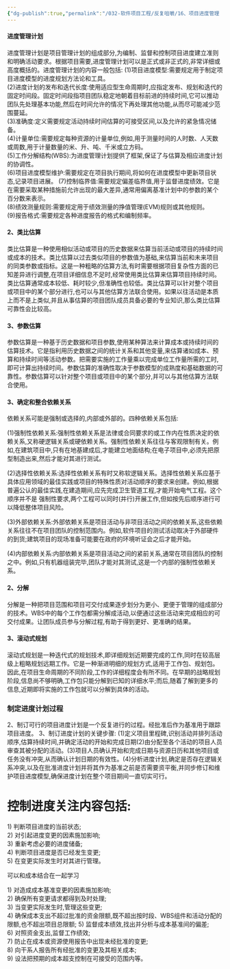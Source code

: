```yaml
---
{"dg-publish":true,"permalink":"/032-软件项目工程/反复咀嚼/16、项目进度管理（多读）/","dgPassFrontmatter":true}
---
```



#### 进度管理计划

进度管理计划是项目管理计划的组成部分,为编制、监督和控制项目进度建立准则和明确活动要求。根据项目需要,进度管理计划可以是正式或非正式的,非常详细或高度概括的。进度管理计划的内容一般包括:
(1)项目进度模型:需要规定用于制定项目进度模型的进度规划方法论和工具。  
(2)进度计划的发布和迭代长度:使用适应型生命周期时,应指定发布、规划和迭代的固定时间段。固定时间段指项目团队稳定地朝着目标前进的持续时间,它可以推动团队先处理基本功能,然后在时间允许的情况下再处理其他功能,从而尽可能减少范围蔓延。  
(3)准确度:定义需要规定活动持续时间估算的可接受区间,以及允许的紧急情况储备。  
(4)计量单位:需要规定每种资源的计量单位,例如,用于测量时间的人时数、人天数或周数,用于计量数量的米、升、吨、千米或立方码。  
(5)工作分解结构(WBS):为进度管理计划提供了框架,保证了与估算及相应进度计划的协调性。  
(6)项目进度模型维护:需要规定在项目执行期间,将如何在进度模型中更新项目状态,记录项目进展。
(7)控制临界值:需要规定偏差临界值,用于监督进度绩效。它是在需要采取某种措施前允许出现的最大差异,通常用偏离基准计划中的参数的某个百分数来表示。  
(8)绩效测量规则:需要规定用于绩效测量的挣值管理(EVM)规则或其他规则。  
(9)报告格式:需要规定各种进度报告的格式和编制频率。

#### 2、类比估算 

类比估算是一种使用相似活动或项目的历史数据来估算当前活动或项目的持续时间或成本的技术。类比估算以过去类似项目的参数值为基础,来估算当前和未来项目的同类参数或指标。这是一种粗略的估算方法,有时需要根据项目复杂性方面的已知差异进行调整,在项目详细信息不足时,经常使用类比估算来估算项目持续时间。
类比估算通常成本较低、耗时较少,但准确性也较低。类比估算可以针对整个项目或项目中的某个部分进行,也可以与其他估算方法联合使用。如果以往活动是本质上而不是上类似,并且从事估算的项目团队成员具备必要的专业知识,那么类比估算可靠性会比较高。
#### 3、参数估算 
参数估算是一种基于历史数据和项目参数,使用某种算法来计算成本或持续时间的估算技术。它是指利用历史数据之间的统计关系和其他变量,来估算诸如成本、预算和持续时间等活动参数。把需要实施的工作量乘以完成单位工作量所需的工时,即可计算出持续时间。参数估算的准确性取决于参数模型的成熟度和基础数据的可靠性。参数估算可以针对整个项目或项目中的某个部分,并可以与其他估算方法联合使用。


#### 3、确定和整合依赖关系

依赖关系可能是强制或选择的,内部或外部的。四种依赖关系包括:

(1)强制性依赖关系:强制性依赖关系是法律或合同要求的或工作内在性质决定的依赖关系,又称硬逻辑关系或硬依赖关系。强制性依赖关系往往与客观限制有关。例如,在建筑项目中,只有在地基建成后,才能建立地面结构;在电子项目中,必须先把原型制造出来,然后才能对其进行测试。

(2)选择性依赖关系:选择性依赖关系有时又称软逻辑关系。选择性依赖关系应基于具体应用领域的最佳实践或项目的特殊性质对活动顺序的要求来创建。例如,根据普遍公认的最佳实践,在建造期间,应先完成卫生管道工程,才能开始电气工程。这个顺序并不是 强制性要求,两个工程可以同时(并行)开展工作,但如按先后顺序进行可以降低整体项目风险。

(3)外部依赖关系:外部依赖关系是项目活动与非项目活动之间的依赖关系,这些依赖关系往往不在项目团队的控制范围内。例如,软件项目的测试活动取决于外部硬件的到货;建筑项目的现场准备可能要在政府的环境听证会之后才能开始。

(4)内部依赖关系:内部依赖关系是项目活动之间的紧前关系,通常在项目团队的控制之中。例如,只有机器组装完毕,团队才能对其测试,这是一个内部的强制性依赖关系。


#### 2、分解

分解是一种把项目范围和项目可交付成果逐步划分为更小、更便于管理的组成部分的技术。WBS中的每个工作包都需分解成活动,以便通过这些活动来完成相应的可交付成果。让团队成员参与分解过程,有助于得到更好、更准确的结果。

#### 3、滚动式规划

滚动式规划是一种迭代式的规划技术,即详细规划近期要完成的工作,同时在较高层级上粗略规划远期工作。它是一种渐进明细的规划方式,适用于工作包、规划包。因此,在项目生命周期的不同阶段,工作的详细程度会有所不同。在早期的战略规划阶段,信息尚不够明确,工作包只能分解到已知的详细水平;而后,随着了解到更多的信息,近期即将实施的工作包就可以分解到具体的活动。


### 制定进度计划过程
2、制订可行的项目进度计划是一个反复进行的过程。经批准后作为基准用于跟踪项目进度。
3、制订进度计划的关键步骤:
(1)定义项目里程碑,识别活动并排列活动顺序,估算持续时间,并确定活动的开始和完成日期(2)由分配至各个活动的项目人员审查其被分配的活动。(3)项目人员确认开始和完成日期与资源日历和其他项目或任务没有冲突,从而确认计划日期的有效性。(4)分析进度计划,确定是否存在逻辑关系冲突,以及在批准进度计划并将其作为基准之前是否需要资平衡,并同步修订和维护项目进度模型,确保进度计划在整个项目期间一直切实可行。


# 控制进度关注内容包括:

1) 判断项目进度的当前状态;  
2) 对引起进度变更的因素施加影响;  
3) 重新考虑必要的进度储备;  
4) 判断项目进度是否已经发生变更;  
5) 在变更实际发生时对其进行管理。

可以和成本结合在一起学习

1) 对造成成本基准变更的因素施加影响;  
2) 确保所有变更请求都得到及时处理;  
3) 当变更实际发生时,管理这些变更;  
4) 确保成本支出不超过批准的资金限额,既不超出按时段、WBS组件和活动分配的限额,也不超出项目总限额;
5) 监督成本绩效,找出并分析与成本基准间的偏差;  
6) 对照资金支出,监督工作绩效;  
7) 防止在成本或资源使用报告中出现未经批准的变更;  
8) 向干系人报告所有经批准的变更及其相关成本;  
9) 设法把预期的成本超支控制在可接受的范围内等。
